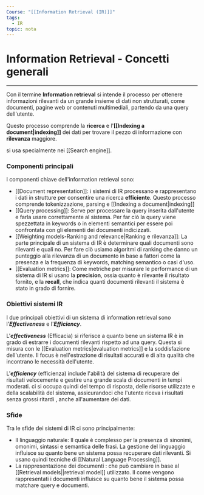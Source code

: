 ```yaml
---
Course: "[[Information Retrieval (IR)]]"
tags:
  - IR
topic: nota
---
```

# Information Retrieval - Concetti generali
---
Con il termine **Information retrieval** si intende il processo per ottenere informazioni rilevanti da un grande insieme di dati non strutturati, come documenti, pagine web or contenuti multimediali, partendo da una query dell'utente.

Questo processo comprende la **ricerca** e l'**[[Indexing a document|indexing]]** dei dati per trovare il pezzo di informazione con **rilevanza** maggiore. 

si usa specialmente nei [[Search engine]].

### Componenti principali

I componenti chiave dell'information retrieval sono:
- [[Document representation]]: i sistemi di IR processano e rappresentano i dati in strutture per consentire una ricerca **efficiente**.  Questo processo comprende tokenizzazione, parsing e [[Indexing a document|indexing]]
- [[Query processing]]: Serve per processare la query inserita dall'utente e farla usare correttamente al sistema. Per far ciò la query viene spezzettata in keywords o in elementi semantici per essere poi confrontata con gli elementi dei documenti indicizzati.
- [[Weighting models-Ranking and relevance|Ranking e rilevanza]]: La parte principale di un sistema di IR è determinare quali documenti sono rilevanti e quali no. Per fare ciò usiamo algoritmi di ranking che danno un punteggio alla rilevanza di un documento in base a fattori come la presenza e la frequenza di keywords, matching semantico o casi d'uso.
- [[Evaluation metrics]]: Come metriche per misurare le performance di un sistema di IR si usano la **precision**, ossia quanto è rilevante il risultato fornito, e la **recall**, che indica quanti documenti rilevanti il sistema è stato in grado di fornire.

### Obiettivi sistemi IR
I due principali obiettivi di un sistema di information retrieval sono l'***Effectiveness*** e l'***Efficiency***.

L'***effectiveness*** (Efficacia) si riferisce a quanto bene un sistema IR è in grado di estrarre i documenti rilevanti rispetto ad una query. Questa si misura con le [[Evaluation metrics|evaluation metrics]] e la soddisfazione dell'utente. Il focus è nell'estrazione di risultati accurati e di alta qualità che incontrano le necessità dell'utente.

L'***efficiency*** (efficienza) include l'abilità del sistema di recuperare dei risultati velocemente e gestire una grande scala di documenti in tempi moderati. ci si occupa quindi del tempo di risposta, delle risorse utilizzate e della scalabilità del sistema, assicurandoci che l'utente riceva i risultati senza grossi ritardi , anche all'aumentare dei dati.

### Sfide
Tra le sfide dei sistemi di IR ci sono principalmente:
- Il linguaggio naturale: Il quale è complesso per la presenza di sinonimi, omonimi, sintassi e semantica delle frasi. La gestione del linguaggio influisce su quanto bene un sistema possa recuperare dati rilevanti. Si usano quindi tecniche di [[Natural Language Processing]].
- La rappresentazione dei documenti : che può cambiare in base al [[Retrieval models||retrieval model]] utilizzato. Il come vengono rappresentati i documenti influisce su quanto bene il sistema possa matchare query e documenti.